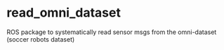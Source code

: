 read_omni_dataset
=================

ROS package to systematically read sensor msgs from the omni-dataset (soccer robots dataset)
